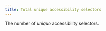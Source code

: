 ```yaml
---
title: Total unique accessibility selectors
---
```


The number of _unique_ accessibility selectors.
